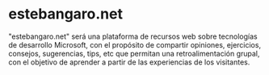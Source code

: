 # estebangaro.net
"estebangaro.net" será una plataforma de recursos web sobre tecnologías de desarrollo Microsoft, 
con el propósito de compartir opiniones, ejercicios, consejos, sugerencias, tips, etc que permitan 
una retroalimentación grupal, con el objetivo de aprender a partir de las experiencias de los visitantes.

